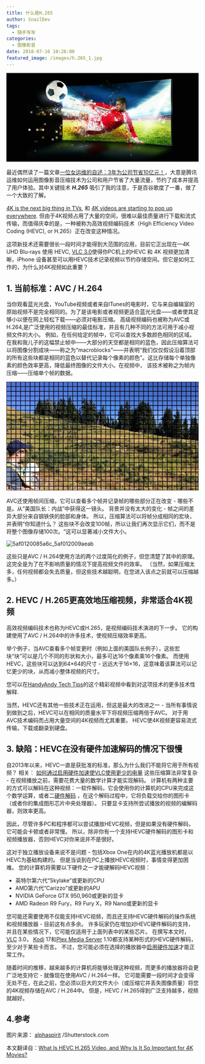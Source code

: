 ```yaml
---
title: 什么是H.265
author: SnailDev
tags:
  - 随手写写
categories:
  - 图像影音
date: 2018-07-16 10:26:00
featured_image: /images/h.265_1.jpg
---
```

![xh265-vid-top jpg pagespeed gp jp jw pj ws js rj rp rw ri cp md ic saoisp96-x](/images/h.265_1.jpg)

最近偶然读了一篇文章[一位女运维的自述：3年为公司节省10亿元！](https://mp.weixin.qq.com/s/z5y4NUr_lE_cY6FMSaIRUw)，大意是腾讯运维如何运用图像影音压缩技术为公司和用户节省了大量流量，节约了成本并提高了用户体验。其中关键技术 **_H.265_** 吸引了我的注意，于是百谷歌度了一番，做了一个大致的了解。

<!-- more -->

[4K is the next big thing in TVs](https://www.howtogeek.com/206662/should-you-get-an-ultra-hd-4k-tv/), 和 [4K videos are starting to pop up everywhere](https://www.howtogeek.com/300847/where-can-you-find-4k-video-for-your-4k-tv/). 但由于4K视频占用了大量的空间，很难以最佳质量进行下载和流式传输，而值得庆幸的是，一种被称为高效视频编码技术（High Efficiency Video Coding (HEVC), or H.265）正在改变这种情况。

这项新技术还需要很长一段时间才能得到大范围的应用，目前它正出现在—4K UHD Blu-rays 使用  HEVC, [VLC 3.0](https://www.videolan.org/vlc/releases/3.0.0.html)使得你PC机上的HEVC 和 4K 视频更加清晰，iPhone 设备甚至可以用HEVC技术记录视频以节约存储空间。但它是如何工作的，为什么对4K视频如此重要？

## 1. 当前标准：AVC / H.264
当你观看蓝光光盘，YouTube视频或者来自ITunes的电影时，它与来自编辑室的原始视频不是完全相同的。为了是该电影或者视频更适合蓝光光盘——或者使其足够小以便在网上轻松下载——必须对电影压缩。
高级视频编码也被称为AVC或H.264,是广泛使用的视频压缩的最佳标准，并且有几种不同的方法可用于减小视频文件的大小。
例如，在任何给定的帧中，它可以查找大多数颜色相同的区域。在我和我儿子的这幅禁止帧中——大部分的天空都是相同的蓝色，因此压缩算法可以将图像分割成块——称之为“macroblocks”——并表明“我们仅仅假设沿着顶部的所有这些块都是相同的蓝色以替代记录每个像素的颜色”。这比存储每个单独像素的颜色效率更高，降低最终图像的文件大小。在视频中， 该技术被称之为帧内压缩——压缩单个帧的数据。

![img_1617-1](/images/h.265_2.jpg)


AVC还使用帧间压缩，它可以查看多个帧并记录帧的哪些部分正在改变 - 哪些不是。从“美国队长：内战”中获得这一镜头。 背景并没有太大的变化 - 帧之间的差异大部分来自钢铁侠的脸部和身体。 所以，压缩算法可以将帧分成相同的宏块，并表明“你知道什么？ 这些块不会改变100帧，所以让我们再次显示它们，而不是将整个图像存储100次。“这可以显著减小文件大小。

![5af0120085a6c_5af012009aeab](/images/h.265_3.gif)


这些只是AVC / H.264使用方法的两个过度简化的例子，但您清楚了其中的原理。 这完全是为了在不影响质量的情况下提高视频文件的效率。 （当然，如果压缩太多，任何视频都会失去质量，但这些技术越聪明，在您进入该点之前就可以压缩越多。）

## 2. HEVC / H.265更高效地压缩视频，非常适合4K视频
高效视频编码技术也称为HEVC或H.265，是视频编码技术演进的下一步。 它的构建使用了AVC / H.264中的许多技术，使视频压缩效率更高。

举个例子，当AVC查看多个帧变更时（例如上面的美国队长例子），这些宏块“块”可以是几个不同的形状和大小，最多可达16个像素乘16个像素。 而使用HEVC，这些块可以达到64×64的尺寸 - 远远大于16×16，这意味着该算法可以记忆更少的块，从而减小整体视频的尺寸。

您可以在[HandyAndy Tech Tips](https://www.youtube.com/channel/UCD80RKxQODrPv-PdM3Js8IQ)的这个精彩视频中看到对这项技术的更多技术性解释.

当然，HEVC还有其他一些技术正在运用，但这是最大的改进之一 - 当所有事情说到做到之后，HEVC可以在相同的质量水平下将视频压缩两倍于AVC。 对于用AVC技术编码而占用大量空间的4K视频而尤其重要。 HEVC使4K视频更容易流式传输，下载或翻录到硬盘。


## 3. 缺陷：HEVC在没有硬件加速解码的情况下很慢
自2013年以来，HEVC一直是获批准的标准，那么为什么我们不能将它用于所有视频？
相关： [如何通过启用硬件加速使VLC使用更少的电量](https://www.howtogeek.com/260784/how-to-make-vlc-use-less-battery-life-by-enabling-hardware-acceleration/)
这些压缩算法非常复杂 - 在视频播放之前，需要花费大量的数学计算才能实现解码。 计算机有两种主要的方式可以解码在这种视频：一软件解码，它会使用你的计算机的CPU来完成这个数学运算，或者二[硬件解码](https://www.howtogeek.com/260784/how-to-make-vlc-use-less-battery-life-by-enabling-hardware-acceleration/) ，在这个解码过程中，它将负载交给你的图形卡（或者你的集成图形芯片中央处理器）。 只要显卡支持所尝试播放的视频的编解码器，则效率更高。

因此，尽管许多PC和程序都可以尝试播放HEVC视频，但是如果没有硬件解码，它可能会卡顿或者非常慢。 所以，除非你有一个支持HEVC硬件解码的图形卡和视频播放器，否则HEVC对你来说并不是很好。

这对于独立播放设备来说不是问题 - 包括Xbox One在内的4K蓝光播放机都是以HEVC为基础构建的。 但是当谈到在PC上播放HEVC视频时，事情变得更加困难。 您的计算机将需要以下硬件之一才能硬解码HEVC视频：

- 英特尔第六代“Skylake”或更新的CPU
- AMD第六代“Carizzo”或更新的APU
- NVIDIA GeForce GTX 950,960或更新的显卡
- AMD Radeon R9 Fury，R9 Fury X，R9 Nano或更新的显卡

您可能还需要使用不仅能支持HEVC视频，而且还支持HEVC硬件解码的操作系统和视频播放器 - 目前这有点多余。 许多玩家仍在增加对HEVC硬件解码的支持，并且在某些情况下，它可能仅适用于上面列表中的某些芯片。 在撰写本文时， [VLC](https://www.videolan.org/) 3.0， [Kodi](https://kodi.tv/) 17和[Plex Media Server](https://www.plex.tv/) 1.10都支持某种形式的HEVC硬件解码，至少对于某些卡而言。 不过，您可能必须在选择的播放器中[启用硬件加速](https://www.howtogeek.com/260784/how-to-make-vlc-use-less-battery-life-by-enabling-hardware-acceleration/)才能正常工作。

随着时间的推移，越来越多的计算机将能够处理这种视频，而更多的播放器将会更广泛地支持它 - 就像现在使用AVC / H.264一样。 它可能需要一段时间才会变得无处不在，在此之前，您必须以巨大的文件大小（或压缩它并丢失图像质量）将您的4K视频存储在AVC / H.264中。 但是，HEVC / H.265得到广泛支持越多，视频就越好。

## 4.参考
图片来源： [alphaspirit](https://www.shutterstock.com/image-photo/realism-sporting-images-broadcast-on-tv-725299213) /Shutterstock.com

本文翻译自：[What Is HEVC H.265 Video, and Why Is It So Important for 4K Movies?](https://www.howtogeek.com/342416/what-is-hevc-h.265-video-and-why-is-it-so-important-for-4k-movies/)
